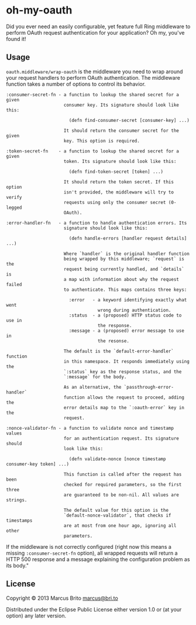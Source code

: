# oh-my-oauth

Did you ever need an easily configurable, yet feature full Ring middleware
to perform OAuth request authentication for your application? Oh my, you've
found it!

## Usage

`oauth.middleware/wrap-oauth` is the middleware you need to wrap around your
request handlers to perform OAuth authentication. The middleware function
takes a number of options to control its behavior.

    :consumer-secret-fn - a function to lookup the shared secret for a given
                          consumer key. Its signature should look like this:

                            (defn find-consumer-secret [consumer-key] ...)

                          It should return the consumer secret for the given
                          key. This option is required.

    :token-secret-fn    - a function to lookup the shared secret for a given
                          token. Its signature should look like this:

                            (defn find-token-secret [token] ...)

                          It should return the token secret. If this option
                          isn't provided, the middleware will try to verify
                          requests using only the consumer secret (0-legged
                          OAuth).

    :error-handler-fn   - a function to handle authentication errors. Its
                          signature should look like this:

                            (defn handle-errors [handler request details] ...)

                          Where `handler` is the original handler function
                          being wrapped by this middleware; `request` is the
                          request being currently handled, and `details` is
                          a map with information about why the request failed
                          to authenticate. This maps contains three keys:

                            :error   - a keyword identifying exactly what went
                                       wrong during authentication.
                            :status  - a (proposed) HTTP status code to use in
                                       the response.
                            :message - a (proposed) error message to use in
                                       the resonse.

                          The default is the `default-error-handler` function
                          in this namespace. It responds immediately using the
                          `:status` key as the response status, and the
                          `:message` for the body.

                          As an alternative, the `passthrough-error-handler`
                          function allows the request to proceed, adding the
                          error details map to the `:oauth-error` key in the
                          request.

    :nonce-validator-fn - a function to validate nonce and timestamp values
                          for an authentication request. Its signature should
                          look like this:

                            (defn validate-nonce [nonce timestamp consumer-key token] ...)

                          This function is called after the request has been
                          checked for required parameters, so the first three
                          are guaranteed to be non-nil. All values are strings.

                          The default value for this option is the
                          `default-nonce-validator`, that checks if timestamps
                          are at most from one hour ago, ignoring all other
                          parameters.

If the middleware is not correctly configured (right now this means a
missing `:consumer-secret-fn` option), all wrapped requests will return a
HTTP 500 response and a message explaining the configuration problem as
its body."

## License

Copyright © 2013 Marcus Brito <marcus@bri.to>

Distributed under the Eclipse Public License either version 1.0 or (at
your option) any later version.
